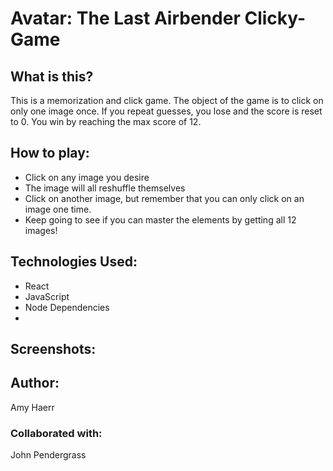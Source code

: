 # Avatar: The Last Airbender Clicky-Game

## What is this?
This is a memorization and click game. The object of the game is to click on only one image once. If you repeat guesses, you lose and the score is reset to 0. You win by reaching the max score of 12.


## How to play:
- Click on any image you desire
- The image will all reshuffle themselves
- Click on another image, but remember that you can only click on an image one time.
- Keep going to see if you can master the elements by getting all 12 images!


## Technologies Used:

- React
- JavaScript
- Node Dependencies
- 
## Screenshots:




## Author:
Amy Haerr


### Collaborated with: 
John Pendergrass